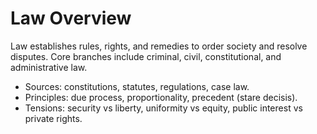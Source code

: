 # Law Overview

Law establishes rules, rights, and remedies to order society and resolve disputes. Core branches include criminal, civil, constitutional, and administrative law.

- Sources: constitutions, statutes, regulations, case law.
- Principles: due process, proportionality, precedent (stare decisis).
- Tensions: security vs liberty, uniformity vs equity, public interest vs private rights.
